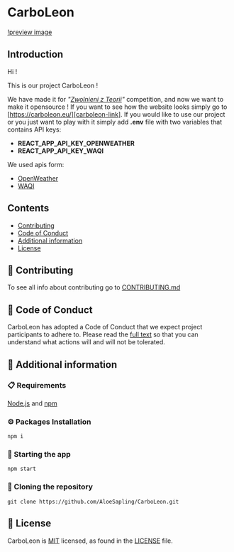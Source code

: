 # CarboLeon

[!preview image][image-preview]

## Introduction

Hi !

This is our project CarboLeon !

We have made it for *"[Zwolnieni z Teorii][zzt]"* competition, and now we want to make it opensource ! If you want to see how the website looks simply go to [https://carboleon.eu/][carboleon-link]. If you would like to use our project or you just want to play with it simply add **.env** file with two variables that contains API keys: 

-    **REACT_APP_API_KEY_OPENWEATHER**     
-    **REACT_APP_API_KEY_WAQI**

We used apis form:

-    [OpenWeather][openweather]
-    [WAQI][WAQI]

## Contents

- [Contributing](#-contributing)
- [Code of Conduct](#-code-of-conduct)
- [Additional information](#-additional-information)
- [License](#-license)

## 👏 Contributing 

To see all info about contributing go to [CONTRIBUTING.md][contributing]

## 💖 Code of Conduct          

CarboLeon has adopted a Code of Conduct that we expect project participants to adhere to. Please read the [full text][code-of-conduct] so that you can understand what actions will and will not be tolerated.

## 📖 Additional information

### 📋 Requirements

[Node.js][node] and [npm][npm]

### ⚙️ Packages Installation

```shell
npm i
```

### 🚀 Starting the app 

```shell
npm start
```

### 🔗 Cloning the repository

```shell
git clone https://github.com/AloeSapling/CarboLeon.git
```

## 📄 License 

CarboLeon is [MIT][mit] licensed, as found in the [LICENSE][license] file.        

[image-preview]: https://github.com/AloeSapling/CarboLeon/blob/master/public/preview.png
[zzt]: https://zwolnienizteorii.pl/
[carboleon-link]: https://carboleon.eu/
[openweather]: https://openweathermap.org/
[WAQI]: https://waqi.info/
[contributing]: https://github.com/AloeSapling/CarboLeon/blob/master/CONTRIBUTING.md
[code-of-conduct]: https://github.com/AloeSapling/CarboLeon/blob/master/CODE_OF_CONDUCT.md
[npm]: https://www.npmjs.com/
[node]: https://nodejs.org/en
[mit]: https://opensource.org/license/mit/
[license]: https://github.com/AloeSapling/CarboLeon/blob/master/LICENSE
